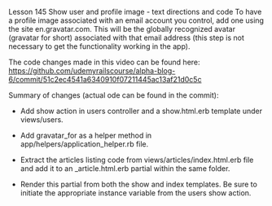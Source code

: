 Lesson 145 
Show user and profile image - text directions and code
To have a profile image associated with an email account you control, add one using the site en.gravatar.com. This will be the globally recognized avatar (gravatar for short) associated with that email address (this step is not necessary to get the functionality working in the app).

The code changes made in this video can be found here: https://github.com/udemyrailscourse/alpha-blog-6/commit/51c2ec4541a6340910f07211445ac13af21d0c5c

Summary of changes (actual ode can be found in the commit):

- Add show action in users controller and a show.html.erb template under views/users.

- Add gravatar_for as a helper method in app/helpers/application_helper.rb file.

- Extract the articles listing code from views/articles/index.html.erb file and add it to an _article.html.erb partial within the same folder.

- Render this partial from both the show and index templates. Be sure to initiate the appropriate instance variable from the users show action.

